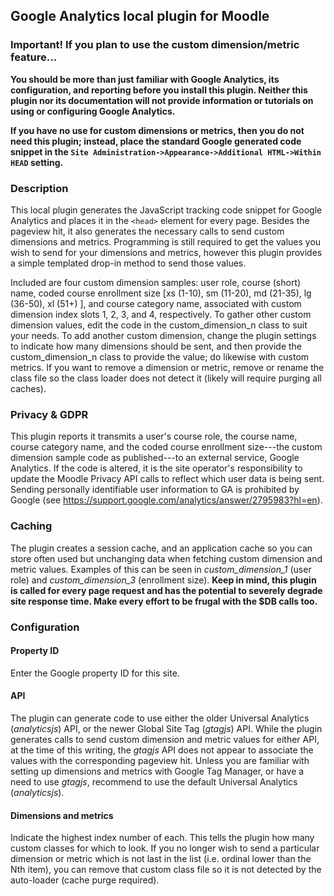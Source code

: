 ## Google Analytics local plugin for Moodle

### Important! If you plan to use the custom dimension/metric feature...

**You should be more than just familiar with Google Analytics, its configuration, and reporting before you install this plugin. Neither this plugin nor its documentation will not provide information or tutorials on using or configuring Google Analytics.**

**If you have no use for custom dimensions or metrics, then you do not need this plugin; instead, place the standard Google generated code snippet in the `Site Administration->Appearance->Additional HTML->Within HEAD` setting.**

### Description

This local plugin generates the JavaScript tracking code snippet for Google Analytics and places it in the `<head>` element for every page. Besides the pageview hit, it also generates the necessary calls to send custom dimensions and metrics. Programming is still required to get the values you wish to send for your dimensions and metrics, however this plugin provides a simple templated drop-in method to send those values.

Included are four custom dimension samples: user role, course (short) name, coded course enrollment size [xs (1-10), sm (11-20), md (21-35), lg (36-50), xl (51+) ], and course category name, associated with custom dimension index slots 1, 2, 3, and 4, respectively. To gather other custom dimension values, edit the code in the custom_dimension_n class to suit your needs. To add another custom dimension, change the plugin settings to indicate how many dimensions should be sent, and then provide the custom_dimension_n class to provide the value; do likewise with custom metrics. If you want to remove a dimension or metric, remove or rename the class file so the class loader does not detect it (likely will require purging all caches).

### Privacy & GDPR

This plugin reports it transmits a user's course role, the course name, course category name, and the coded course enrollment size---the custom dimension sample code as published---to an external service, Google Analytics. If the code is altered, it is the site operator's responsibility to update the Moodle Privacy API calls to reflect which user data is being sent. Sending personally identifiable user information to GA is prohibited by Google (see https://support.google.com/analytics/answer/2795983?hl=en).

### Caching

The plugin creates a session cache, and an application cache so you can store often used but unchanging data when fetching custom dimension and metric values. Examples of this can be seen in _custom_dimension_1_ (user role) and _custom_dimension_3_ (enrollment size). **Keep in mind, this plugin is called for every page request and has the potential to severely degrade site response time. Make every effort to be frugal with the $DB calls too.**

### Configuration

#### Property ID
Enter the Google property ID for this site.

#### API
The plugin can generate code to use either the older Universal Analytics (_analyticsjs_) API, or the newer Global Site Tag (_gtagjs_) API. While the plugin generates calls to send custom dimension and metric values for either API, at the time of this writing, the _gtagjs_ API does not appear to associate the values with the corresponding pageview hit. Unless you are familiar with setting up dimensions and metrics with Google Tag Manager, or have a need to use _gtagjs_, recommend to use the default Universal Analytics (_analyticsjs_).

#### Dimensions and metrics
Indicate the highest index number of each. This tells the plugin how many custom classes for which to look. If you no longer wish to send a particular dimension or metric which is not last in the list (i.e. ordinal lower than the Nth item), you can remove that custom class file so it is not detected by the auto-loader (cache purge required).
